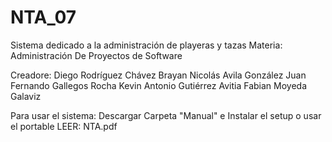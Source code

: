 # NTA_07
Sistema dedicado a la administración de playeras y tazas
Materia: Administración De Proyectos de Software

Creadore:
Diego Rodríguez Chávez 
Brayan Nicolás Avila González 
Juan Fernando Gallegos Rocha 
Kevin Antonio Gutiérrez Avitia 
Fabian Moyeda Galaviz 

Para usar el sistema: Descargar Carpeta "Manual" e Instalar el setup o usar el portable LEER: NTA.pdf